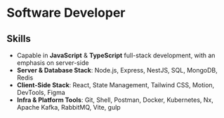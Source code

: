# Software Developer

## Skills
- Capable in **JavaScript** & **TypeScript** full-stack development, with an emphasis on server-side
- **Server & Database Stack**: Node.js, Express, NestJS, SQL, MongoDB, Redis
- **Client-Side Stack**: React, State Management, Tailwind CSS, Motion, DevTools, Figma
- **Infra & Platform Tools**: Git, Shell, Postman, Docker, Kubernetes, Nx, Apache Kafka, RabbitMQ, Vite, gulp
